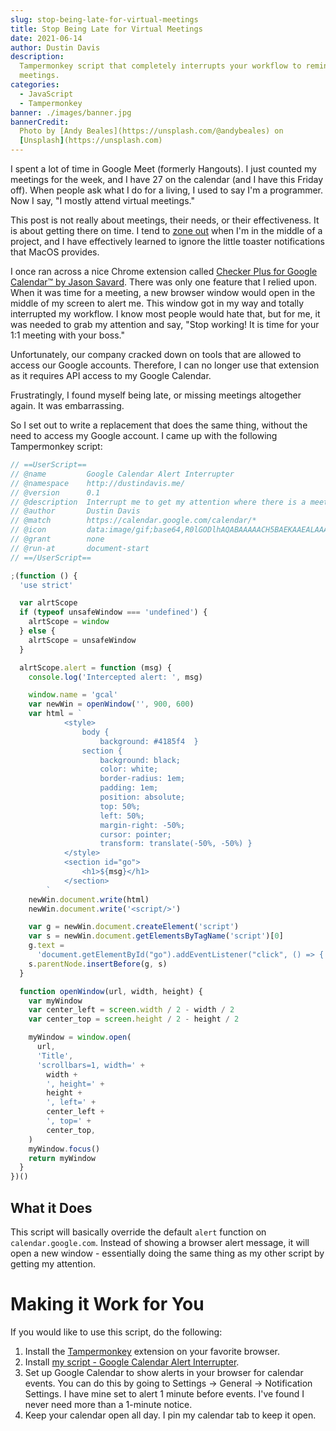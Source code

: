 ```yaml
---
slug: stop-being-late-for-virtual-meetings
title: Stop Being Late for Virtual Meetings
date: 2021-06-14
author: Dustin Davis
description:
  Tampermonkey script that completely interrupts your workflow to remind you of
  meetings.
categories:
  - JavaScript
  - Tampermonkey
banner: ./images/banner.jpg
bannerCredit:
  Photo by [Andy Beales](https://unsplash.com/@andybeales) on
  [Unsplash](https://unsplash.com)
---
```


I spent a lot of time in Google Meet (formerly Hangouts). I just counted my
meetings for the week, and I have 27 on the calendar (and I have this Friday
off). When people ask what I do for a living, I used to say I'm a programmer.
Now I say, "I mostly attend virtual meetings."

This post is not really about meetings, their needs, or their effectiveness. It
is about getting there on time. I tend to
[zone out](how-sports-improves-programmer-focus) when I'm in the middle of a
project, and I have effectively learned to ignore the little toaster
notifications that MacOS provides.

I once ran across a nice Chrome extension called
[Checker Plus for Google Calendar™ by Jason Savard](https://chrome.google.com/webstore/detail/checker-plus-for-google-c/hkhggnncdpfibdhinjiegagmopldibha).
There was only one feature that I relied upon. When it was time for a meeting, a
new browser window would open in the middle of my screen to alert me. This
window got in my way and totally interrupted my workflow. I know most people
would hate that, but for me, it was needed to grab my attention and say, "Stop
working! It is time for your 1:1 meeting with your boss."

Unfortunately, our company cracked down on tools that are allowed to access our
Google accounts. Therefore, I can no longer use that extension as it requires
API access to my Google Calendar.

Frustratingly, I found myself being late, or missing meetings altogether again.
It was embarrassing.

So I set out to write a replacement that does the same thing, without the need
to access my Google account. I came up with the following Tampermonkey script:

```js
// ==UserScript==
// @name         Google Calendar Alert Interrupter
// @namespace    http://dustindavis.me/
// @version      0.1
// @description  Interrupt me to get my attention where there is a meeting!
// @author       Dustin Davis
// @match        https://calendar.google.com/calendar/*
// @icon         data:image/gif;base64,R0lGODlhAQABAAAAACH5BAEKAAEALAAAAAABAAEAAAICTAEAOw==
// @grant        none
// @run-at       document-start
// ==/UserScript==

;(function () {
  'use strict'

  var alrtScope
  if (typeof unsafeWindow === 'undefined') {
    alrtScope = window
  } else {
    alrtScope = unsafeWindow
  }

  alrtScope.alert = function (msg) {
    console.log('Intercepted alert: ', msg)

    window.name = 'gcal'
    var newWin = openWindow('', 900, 600)
    var html = `
            <style>
                body {
                    background: #4185f4  }
                section {
                    background: black;
                    color: white;
                    border-radius: 1em;
                    padding: 1em;
                    position: absolute;
                    top: 50%;
                    left: 50%;
                    margin-right: -50%;
                    cursor: pointer;
                    transform: translate(-50%, -50%) }
            </style>
            <section id="go">
                <h1>${msg}</h1>
            </section>
        `
    newWin.document.write(html)
    newWin.document.write('<script/>')

    var g = newWin.document.createElement('script')
    var s = newWin.document.getElementsByTagName('script')[0]
    g.text =
      'document.getElementById("go").addEventListener("click", () => { window.open("", window.opener.name); window.close();})'
    s.parentNode.insertBefore(g, s)
  }

  function openWindow(url, width, height) {
    var myWindow
    var center_left = screen.width / 2 - width / 2
    var center_top = screen.height / 2 - height / 2

    myWindow = window.open(
      url,
      'Title',
      'scrollbars=1, width=' +
        width +
        ', height=' +
        height +
        ', left=' +
        center_left +
        ', top=' +
        center_top,
    )
    myWindow.focus()
    return myWindow
  }
})()
```

## What it Does

This script will basically override the default `alert` function on
`calendar.google.com`. Instead of showing a browser alert message, it will open
a new window - essentially doing the same thing as my other script by getting my
attention.

# Making it Work for You

If you would like to use this script, do the following:

1. Install the [Tampermonkey](https://www.tampermonkey.net/) extension on your
   favorite browser.
2. Install
   [my script - Google Calendar Alert Interrupter](https://greasyfork.org/en/scripts/424597-google-calendar-alert-interrupter).
3. Set up Google Calendar to show alerts in your browser for calendar events.
   You can do this by going to Settings -> General -> Notification Settings. I
   have mine set to alert 1 minute before events. I've found I never need more
   than a 1-minute notice.
4. Keep your calendar open all day. I pin my calendar tab to keep it open.
